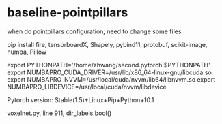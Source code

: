 # baseline-pointpillars
when do pointpillars configuration, need to change some files

pip install fire, tensorboardX, Shapely, pybind11, protobuf, scikit-image, numba, Pillow

export PYTHONPATH='/home/zhwang/second.pytorch:$PYTHONPATH'
export NUMBAPRO_CUDA_DRIVER=/usr/lib/x86_64-linux-gnu/libcuda.so
export NUMBAPRO_NVVM=/usr/local/cuda/nvvm/lib64/libnvvm.so
export NUMBAPRO_LIBDEVICE=/usr/local/cuda/nvvm/libdevice

Pytorch version: Stable(1.5)+Linux+Pip+Python+10.1

voxelnet.py, line 911, dir_labels.bool()

